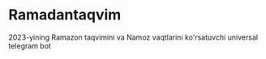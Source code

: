 # Ramadantaqvim
2023-yining Ramazon taqvimini 
va Namoz vaqtlarini ko'rsatuvchi universal telegram bot

